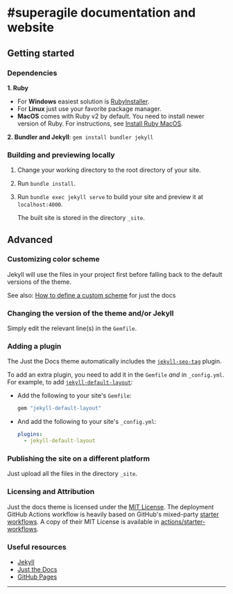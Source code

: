# #superagile documentation and website

## Getting started

### Dependencies

**1. Ruby**

- For **Windows** easiest solution is [RubyInstaller](https://rubyinstaller.org/).
- For **Linux** just use your favorite package manager.
- **MacOS** comes with Ruby v2 by default. You need to install newer version of Ruby. For instructions, see [Install Ruby MacOS].

**2. Bundler and Jekyll**: ```gem install bundler jekyll```

### Building and previewing locally

1. Change your working directory to the root directory of your site.
2. Run `bundle install`.
3. Run `bundle exec jekyll serve` to build your site and preview it at `localhost:4000`.

    The built site is stored in the directory `_site`.

## Advanced

### Customizing color scheme

Jekyll will use the files in your project first before falling back to the default versions of the theme.

See also: [How to define a custom scheme](https://just-the-docs.github.io/just-the-docs/docs/customization/#define-a-custom-scheme) for just the docs

### Changing the version of the theme and/or Jekyll

Simply edit the relevant line(s) in the `Gemfile`.

### Adding a plugin

The Just the Docs theme automatically includes the [`jekyll-seo-tag`] plugin.

To add an extra plugin, you need to add it in the `Gemfile` *and* in `_config.yml`. For example, to add [`jekyll-default-layout`]:

- Add the following to your site's `Gemfile`:

  ```ruby
  gem "jekyll-default-layout"
  ```

- And add the following to your site's `_config.yml`:

  ```yaml
  plugins:
    - jekyll-default-layout
  ```

### Publishing the site on a different platform

Just upload all the files in the directory `_site`.

### Licensing and Attribution

Just the docs theme is licensed under the [MIT License]. The deployment GitHub Actions workflow is heavily based on GitHub's mixed-party [starter workflows]. A copy of their MIT License is available in [actions/starter-workflows].

### Useful resources

- [Jekyll]
- [Just the Docs]
- [GitHub Pages]

---

[Jekyll]: https://jekyllrb.com
[Just the Docs]: https://just-the-docs.github.io/just-the-docs/
[GitHub Pages]: https://docs.github.com/en/pages
[`jekyll-default-layout`]: https://github.com/benbalter/jekyll-default-layout
[`jekyll-seo-tag`]: https://jekyll.github.io/jekyll-seo-tag
[MIT License]: https://en.wikipedia.org/wiki/MIT_License
[starter workflows]: https://github.com/actions/starter-workflows/blob/main/pages/jekyll.yml
[actions/starter-workflows]: https://github.com/actions/starter-workflows/blob/main/LICENSE
[Install Ruby MacOS]: https://mac.install.guide/ruby/13
